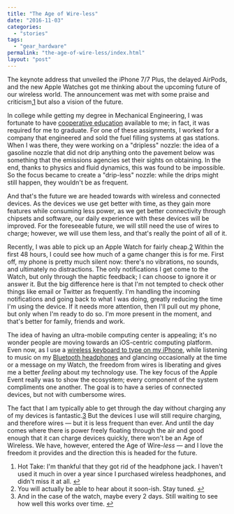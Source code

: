```yaml
---
title: "The Age of Wire-less"
date: "2016-11-03"
categories: 
  - "stories"
tags: 
  - "gear_hardware"
permalink: "the-age-of-wire-less/index.html"
layout: "post"
---
```


The keynote address that unveiled the iPhone 7/7 Plus, the delayed AirPods, and the new Apple Watches got me thinking about the upcoming future of our wireless world. The announcement was met with some praise and criticism,[1](#fn1) but also a vision of the future.

In college while getting my degree in Mechanical Engineering, I was fortunate to have [cooperative education](https://en.m.wikipedia.org/wiki/Cooperative_education) available to me; in fact, it was required for me to graduate. For one of these assignments, I worked for a company that engineered and sold the fuel filling systems at gas stations. When I was there, they were working on a "dripless" nozzle: the idea of a gasoline nozzle that did not drip anything onto the pavement below was something that the emissions agencies set their sights on obtaining. In the end, thanks to physics and fluid dynamics, this was found to be impossible. So the focus became to create a "drip-less" nozzle: while the drips might still happen, they wouldn't be as frequent.

And that's the future we are headed towards with wireless and connected devices. As the devices we use get better with time, as they gain more features while consuming less power, as we get better connectivity through chipsets and software, our daily experience with these devices will be improved. For the foreseeable future, we will still need the use of wires to charge; however, we will use them less, and that's really the point of all of it.

Recently, I was able to pick up an Apple Watch for fairly cheap.[2](#fn2) Within the first 48 hours, I could see how much of a game changer this is for me. First off, my phone is pretty much silent now: there's no vibrations, no sounds, and ultimately no distractions. The only notifications I get come to the Watch, but only through the haptic feedback; I can choose to ignore it or answer it. But the big difference here is that I'm not tempted to check other things like email or Twitter as frequently. I'm handling the incoming notifications and going back to what I was doing, greatly reducing the time I'm using the device. If it needs more attention, then I'll pull out my phone, but only when I'm ready to do so. I'm more present in the moment, and that's better for family, friends and work.

The idea of having an ultra-mobile computing center is appealing; it's no wonder people are moving towards an iOS-centric computing platform. Even now, as I use a [wireless keyboard to type on my iPhone](https://www.nahumck.me/making-the-case-for-an-iphone-pro/ "nahumck.me - Making the Case for an iPhone Pro"), while listening to music on my [Bluetooth headphones](http://www.amazon.com/dp/B013HSW4OG/?tag=nahumck-20 "Amazon.com - Jaybird X2 in Storm White") and glancing occasionally at the time or a message on my Watch, the freedom from wires is liberating and gives me a better _feeling_ about my technology use. The key focus of the Apple Event really was to show the ecosystem; every component of the system compliments one another. The goal is to have a series of connected devices, but not with cumbersome wires.

The fact that I am typically able to get through the day without charging any of my devices is fantastic.[3](#fn3) But the devices I use will still require charging, and therefore wires — but it is less frequent than ever. And until the day comes where there is power freely floating through the air and good enough that it can charge devices quickly, there won't be an Age of Wireless. We have, however, entered the Age of Wire-_less_ — and I love the freedom it provides and the direction this is headed for the future.

1. Hot Take: I'm thankful that they got rid of the headphone jack. I haven't used it much in over a year since I purchased wireless headphones, and didn't miss it at all. [↩](#ffn1)
2. You will actually be able to hear about it soon-ish. Stay tuned. [↩](#ffn2)
3. And in the case of the watch, maybe every 2 days. Still waiting to see how well this works over time. [↩](#ffn3)
